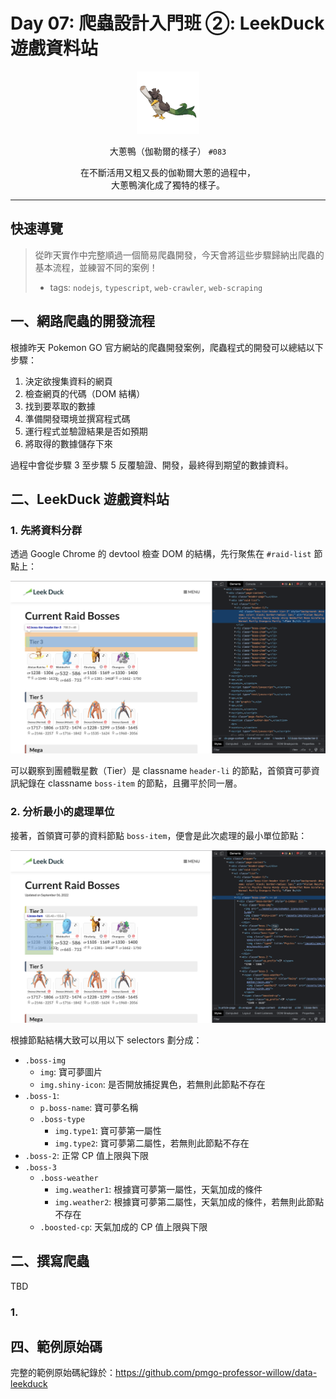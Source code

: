 # Day 07: 爬蟲設計入門班 ②: LeekDuck 遊戲資料站

<p align="center">
    <img src="./cover.png" width="100" />
</p>

<p align="center">
    大蔥鴨（伽勒爾的樣子） <code>#083</code>
</p>

<p align="center">
    在不斷活用又粗又長的伽勒爾大蔥的過程中，<br>大蔥鴨演化成了獨特的樣子。
</p>

---

## 快速導覽

> 從昨天實作中完整順過一個簡易爬蟲開發，今天會將這些步驟歸納出爬蟲的基本流程，並練習不同的案例！
> * tags: `nodejs`, `typescript`, `web-crawler`, `web-scraping`

## 一、網路爬蟲的開發流程

根據昨天 Pokemon GO 官方網站的爬蟲開發案例，爬蟲程式的開發可以總結以下步驟：
1. 決定欲搜集資料的網頁
2. 檢查網頁的代碼（DOM 結構）
3. 找到要萃取的數據
4. 準備開發環境並撰寫程式碼
5. 運行程式並驗證結果是否如預期
6. 將取得的數據儲存下來

過程中會從步驟 3 至步驟 5 反覆驗證、開發，最終得到期望的數據資料。

## 二、LeekDuck 遊戲資料站

### 1. 先將資料分群

透過 Google Chrome 的 devtool 檢查 DOM 的結構，先行聚焦在 `#raid-list` 節點上：

![](/day%20%23007/leekduck-list.png)

可以觀察到團體戰星數（Tier）是 classname `header-li` 的節點，首領寶可夢資訊紀錄在 classname `boss-item` 的節點，且攤平於同一層。

### 2. 分析最小的處理單位

接著，首領寶可夢的資料節點 `boss-item`，便會是此次處理的最小單位節點：

![](/day%20%23007/leekduck-pokemon-item.png)

根據節點結構大致可以用以下 selectors 劃分成：
* `.boss-img`
  * `img`: 寶可夢圖片
  * `img.shiny-icon`: 是否開放捕捉異色，若無則此節點不存在
* `.boss-1`: 
  * `p.boss-name`: 寶可夢名稱
  * `.boss-type`
    * `img.type1`: 寶可夢第一屬性
    * `img.type2`: 寶可夢第二屬性，若無則此節點不存在
* `.boss-2`: 正常 CP 值上限與下限
* `.boss-3`
  * `.boss-weather`
    * `img.weather1`: 根據寶可夢第一屬性，天氣加成的條件
    * `img.weather2`: 根據寶可夢第二屬性，天氣加成的條件，若無則此節點不存在
  * `.boosted-cp`: 天氣加成的 CP 值上限與下限

## 二、撰寫爬蟲

TBD

### 1. 


## 四、範例原始碼

完整的範例原始碼紀錄於：https://github.com/pmgo-professor-willow/data-leekduck
